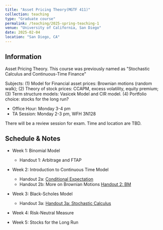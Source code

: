 ```yaml
---
title: "Asset Pricing Theory(MGTF 411)"
collection: teaching
type: "Graduate course"
permalink: /teaching/2025-spring-teaching-1
venue: "University of California, San Diego"
date: 2025-02-04
location: "San Diego, CA"
---
```


## Information
Asset Pricing Theory. This course was previously named as "Stochastic Calculus and Continuous-Time Finance"

Subjects: (1) Model for Financial asset prices: Brownian motions (random walk);
(2) Theory of stock prices: CCAPM, excess volatility, equity premium; (3) Term structure models: Vasicek Model and CIR model. (4) Portfolio choice: stocks for the long run?

+ Office Hour: Monday 3-4 pm
+ TA Session: Monday 2-3 pm, WFH 3N128

There will be a review session for exam. Time and location are TBD.
## Schedule & Notes
+ Week 1: Binomial Model
  + Handout 1: Arbitrage and FTAP

+ Week 2: Introduction to Continuous Time Model
  + Handout 2a: [Conditional Expectation](../files/Notes/Notes_on_conditional_expectation.pdf)
  + Handout 2b: More on Brownian Motions [Handout 2: BM](../files/Teaching/MGTF411_Spring25/Handout/APT_handout2_BM.pdf)

+ Week 3: Black-Scholes Model
  + Handout 3a: [Handout 3a: Stochastic Calculus](../files/Teaching/MGTF411_Spring25/Handout/APT_handout3_stochastic_calculus.pdf)

+ Week 4: Risk-Neutral Measure

+ Week 5: Stocks for the Long Run

[//]: # (+ Week 4: Feynman-Kac Formula)

[//]: # (+ Week 5: Term Structure of Interest Rates)

[//]: # (+ Week 6: Price Model for Multiple Stocks)

[//]: # (+ Week 7: Portfolio and Consumption Choice)

[//]: # (+ Week 8: Theory of Stock Prices: What causes stock price to)

[//]: # (  uctuate &#40;Shiller&#41;?)

[//]: # (+ Week 9: Theory of Interest Rate and Stock Return; Consumption-Based Asset Pricing Models)

[//]: # (+ Week 10: Risky Debt)
